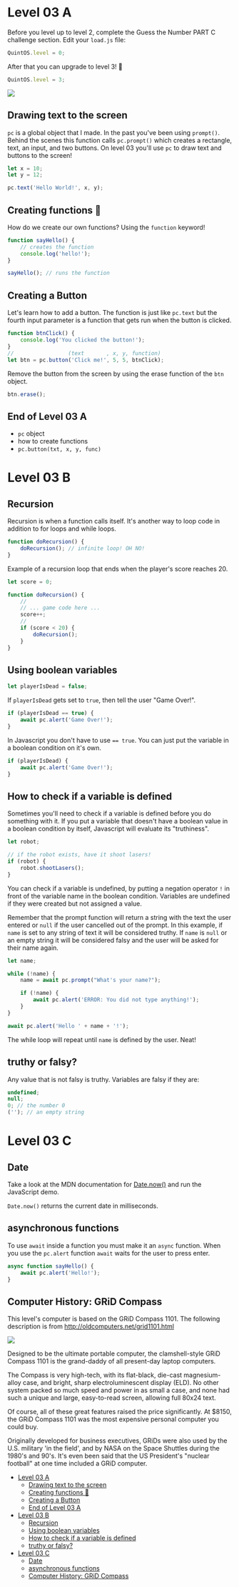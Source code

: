 # Level 03 A

Before you level up to level 2, complete the Guess the Number PART C challenge section. Edit your `load.js` file:

```js
QuintOS.level = 0;
```

After that you can upgrade to level 3! 🥳

```js
QuintOS.level = 3;
```

![](https://elasticbeanstalk-us-east-2-651921832906.s3.us-east-2.amazonaws.com/QuintOS/bootScreen3.jpg)

## Drawing text to the screen

`pc` is a global object that I made. In the past you've been using `prompt()`. Behind the scenes this function calls `pc.prompt()` which creates a rectangle, text, an input, and two buttons. On level 03 you'll use `pc` to draw text and buttons to the screen!

```js
let x = 10;
let y = 12;

pc.text('Hello World!', x, y);
```

## Creating functions 👷

How do we create our own functions? Using the `function` keyword!

```js
function sayHello() {
	// creates the function
	console.log('hello!');
}

sayHello(); // runs the function
```

## Creating a Button

Let's learn how to add a button. The function is just like `pc.text` but the fourth input parameter is a function that gets run when the button is clicked.

```js
function btnClick() {
	console.log('You clicked the button!');
}
//                 (text       , x, y, function)
let btn = pc.button('Click me!', 5, 5, btnClick);
```

Remove the button from the screen by using the erase function of the `btn` object.

```js
btn.erase();
```

## End of Level 03 A

- `pc` object
- how to create functions
- `pc.button(txt, x, y, func)`

# Level 03 B

## Recursion

Recursion is when a function calls itself. It's another way to loop code in addition to for loops and while loops.

```js
function doRecursion() {
	doRecursion(); // infinite loop! OH NO!
}
```

Example of a recursion loop that ends when the player's score reaches 20.

```js
let score = 0;

function doRecursion() {
	//
	// ... game code here ...
	score++;
	//
	if (score < 20) {
		doRecursion();
	}
}
```

## Using boolean variables

```js
let playerIsDead = false;
```

If `playerIsDead` gets set to `true`, then tell the user "Game Over!".

```js
if (playerIsDead == true) {
	await pc.alert('Game Over!');
}
```

In Javascript you don't have to use `== true`. You can just put the variable in a boolean condition on it's own.

```js
if (playerIsDead) {
	await pc.alert('Game Over!');
}
```

## How to check if a variable is defined

Sometimes you'll need to check if a variable is defined before you do something with it. If you put a variable that doesn't have a boolean value in a boolean condition by itself, Javascript will evaluate its "truthiness".

```js
let robot;

// if the robot exists, have it shoot lasers!
if (robot) {
	robot.shootLasers();
}
```

You can check if a variable is undefined, by putting a negation operator `!` in front of the variable name in the boolean condition. Variables are undefined if they were created but not assigned a value.

Remember that the prompt function will return a string with the text the user entered or `null` if the user cancelled out of the prompt. In this example, if `name` is set to any string of text it will be considered truthy. If `name` is `null` or an empty string it will be considered falsy and the user will be asked for their name again.

```js
let name;

while (!name) {
	name = await pc.prompt("What's your name?");

	if (!name) {
		await pc.alert('ERROR: You did not type anything!');
	}
}

await pc.alert('Hello ' + name + '!');
```

The while loop will repeat until `name` is defined by the user. Neat!

## truthy or falsy?

Any value that is not falsy is truthy. Variables are falsy if they are:

```js
undefined;
null;
0; // the number 0
(''); // an empty string
```

# Level 03 C

## Date

Take a look at the MDN documentation for [Date.now()](https://developer.mozilla.org/en-US/docs/Web/JavaScript/Reference/Global_Objects/Date/now) and run the JavaScript demo.

`Date.now()` returns the current date in milliseconds.

## asynchronous functions

To use `await` inside a function you must make it an `async` function. When you use the `pc.alert` function `await` waits for the user to press enter.

```js
async function sayHello() {
	await pc.alert('Hello!');
}
```

## Computer History: GRiD Compass

This level's computer is based on the GRiD Compass 1101. The following description is from http://oldcomputers.net/grid1101.html

![](http://oldcomputers.net/pics/grid1101-right.jpg)

Designed to be the ultimate portable computer, the clamshell-style GRiD Compass 1101 is the grand-daddy of all present-day laptop computers.

The Compass is very high-tech, with its flat-black, die-cast magnesium-alloy case, and bright, sharp electroluminescent display (ELD). No other system packed so much speed and power in as small a case, and none had such a unique and large, easy-to-read screen, allowing full 80x24 text.

Of course, all of these great features raised the price significantly. At $8150, the GRiD Compass 1101 was the most expensive personal computer you could buy.

Originally developed for business executives, GRiDs were also used by the U.S. military 'in the field', and by NASA on the Space Shuttles during the 1980's and 90's. It's even been said that the US President's "nuclear football" at one time included a GRiD computer.

- [Level 03 A](#level-03-a)
  - [Drawing text to the screen](#drawing-text-to-the-screen)
  - [Creating functions 👷](#creating-functions-)
  - [Creating a Button](#creating-a-button)
  - [End of Level 03 A](#end-of-level-03-a)
- [Level 03 B](#level-03-b)
  - [Recursion](#recursion)
  - [Using boolean variables](#using-boolean-variables)
  - [How to check if a variable is defined](#how-to-check-if-a-variable-is-defined)
  - [truthy or falsy?](#truthy-or-falsy)
- [Level 03 C](#level-03-c)
  - [Date](#date)
  - [asynchronous functions](#asynchronous-functions)
  - [Computer History: GRiD Compass](#computer-history-grid-compass)
